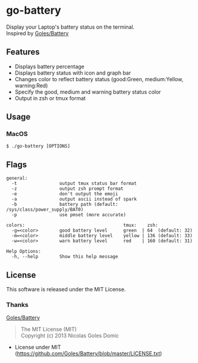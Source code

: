 # go-battery
Display your Laptop's battery status on the terminal.  
Inspired by [Goles/Battery](https://github.com/Goles/Battery)  

## Features
* Displays battery percentage
* Displays battery status with icon and graph bar
* Changes color to reflect battery status (good:Green, medium:Yellow, warning:Red)
* Specify the good, medium and warning battery status color
* Output in zsh or tmux format

## Usage
### MacOS
```
$ ./go-battery [OPTIONS]
```

## Flags
```
general:
  -t                output tmux status bar format
  -z                output zsh prompt format
  -e                don't output the emoji
  -a                output ascii instead of spark
  -b                battery path (default: /sys/class/power_supply/BAT0)
  -p                use pmset (more accurate)

colors:                                     tmux:    zsh:
  -g=<color>        good battery level      green  | 64  (default: 32)
  -m=<color>        middle battery level    yellow | 136 (default: 33)
  -w=<color>        warn battery level      red    | 160 (default: 31)

Help Options:
  -h, --help        Show this help message
```

## License
This software is released  under the MIT License.  

### Thanks
[Goles/Battery](https://github.com/Goles/Battery)  
>The MIT License (MIT)  
>Copyright (c) 2013 Nicolas Goles Domic  
- License under MIT (https://github.com/Goles/Battery/blob/master/LICENSE.txt)
